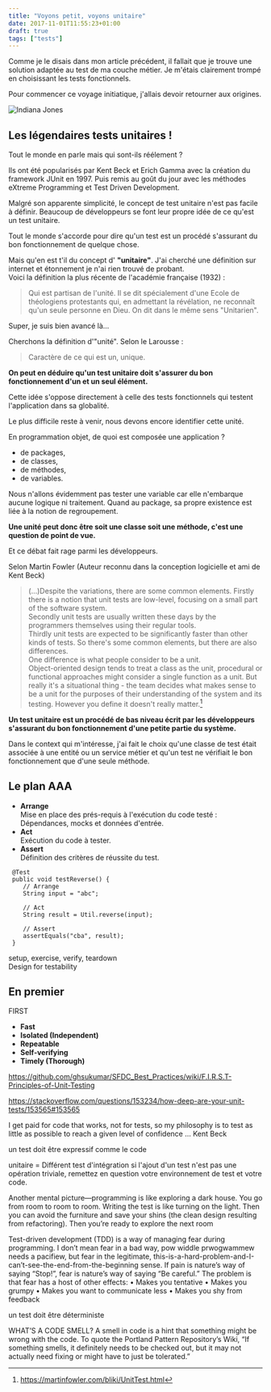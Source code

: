 ```yaml
---
title: "Voyons petit, voyons unitaire"
date: 2017-11-01T11:55:23+01:00
draft: true
tags: ["tests"]
---
```


Comme je le disais dans mon article précédent, il fallait que je trouve une solution adaptée au test de ma couche métier. 
Je m'étais clairement trompé en choisissant les tests fonctionnels.

Pour commencer ce voyage initiatique, j'allais devoir retourner aux origines.

![Indiana Jones](https://media.giphy.com/media/VnlQppcCuYRmo/giphy.gif "Indiana Jones")

## Les légendaires tests unitaires ! 

Tout le monde en parle mais qui sont-ils réélement ?

Ils ont été popularisés par Kent Beck et Erich Gamma avec la création du framework JUnit en 1997. 
Puis remis au goût du jour avec les méthodes eXtreme Programming et Test Driven Development.

Malgré son apparente simplicité, le concept de test unitaire n'est pas facile à définir. 
Beaucoup de développeurs se font leur propre idée de ce qu'est un test unitaire.

Tout le monde s'accorde pour dire qu'un test est un procédé s'assurant du bon fonctionnement de quelque chose.

Mais qu'en est t'il du concept d' **"unitaire"**. J'ai cherché une définition sur internet et étonnement je n'ai rien trouvé de probant.  
Voici la définition la plus récente de l'académie française (1932) :  

> Qui est partisan  de l'unité. Il se dit spécialement d'une Ecole de théologiens protestants qui, en admettant la révélation, ne reconnaît qu'un seule personne en Dieu. On dit dans le même sens "Unitarien".

Super, je suis bien avancé là...

Cherchons la définition d'"unité". Selon le Larousse : 

> Caractère de ce qui est un, unique.

**On peut en déduire qu'un test unitaire doit s'assurer du bon fonctionnement d'un et un seul élément.**

Cette idée s'oppose directement à celle des tests fonctionnels qui testent l'application dans sa globalité.

Le plus difficile reste à venir, nous devons encore identifier cette unité.

En programmation objet, de quoi est composée une application ?

 - de packages,
 - de classes,
 - de méthodes,
 - de variables.

Nous n'allons évidemment pas tester une variable car elle n'embarque aucune logique ni traitement. 
Quand au package, sa propre existence est liée à la notion de regroupement.  

**Une unité peut donc être soit une classe soit une méthode, c'est une question de point de vue.**

Et ce débat fait rage parmi les développeurs.

Selon Martin Fowler (Auteur reconnu dans la conception logicielle et ami de Kent Beck)

> (...)Despite the variations, there are some common elements. 
  Firstly there is a notion that unit tests are low-level, focusing on a small part of the software system.  
  Secondly unit tests are usually written these days by the programmers themselves using their regular tools.   
  Thirdly unit tests are expected to be significantly faster than other kinds of tests.
  So there's some common elements, but there are also differences.  
  One difference is what people consider to be a unit.  
  Object-oriented design tends to treat a class as the unit, procedural or functional approaches might consider a single function as a unit. 
  But really it's a situational thing - the team decides what makes sense to be a unit for the purposes of their understanding of the system and its testing. 
  However you define it doesn't really matter.[^1]

[^1]: https://martinfowler.com/bliki/UnitTest.html

**Un test unitaire est un procédé de bas niveau écrit par les développeurs s'assurant du bon fonctionnement d'une petite partie du système.**

Dans le context qui m'intéresse, j'ai fait le choix qu'une classe de test était associée à une entité ou un service métier et qu'un test ne vérifiait le bon fonctionnement que d'une seule méthode.

## Le plan AAA 


 - **Arrange**  
   Mise en place des prés-requis à l'exécution du code testé : Dépendances, mocks et données d'entrée.
 - **Act**  
   Exécution du code à tester.
 - **Assert**  
   Définition des critères de réussite du test.
   
```
 @Test
 public void testReverse() {
    // Arrange
    String input = "abc";
    		
    // Act
    String result = Util.reverse(input);
    
    // Assert
    assertEquals("cba", result);
 }
```

setup, exercise, verify, teardown  
Design for testability

## En premier

FIRST
 - **Fast**
 - **Isolated (Independent)**
 - **Repeatable**
 - **Self-verifying**
 - **Timely (Thorough)**
 
 https://github.com/ghsukumar/SFDC_Best_Practices/wiki/F.I.R.S.T-Principles-of-Unit-Testing






https://stackoverflow.com/questions/153234/how-deep-are-your-unit-tests/153565#153565

I get paid for code that works, not for tests, so my philosophy is to test as little as possible to reach a given level of confidence ...
Kent Beck

un test doit être expressif  comme le code

unitaire = Différent test d'intégration
si l'ajout d'un test n'est pas une opération triviale, remettez en question votre environnement de test et votre code.

Another mental picture—programming is like exploring a dark house. You go from
room to room to room. Writing the test is like turning on the light. Then you can avoid
the furniture and save your shins (the clean design resulting from refactoring). Then
you’re ready to explore the next room

Test-driven development (TDD) is a way of managing fear during programming. I
don’t mean fear in a bad way, pow widdle prwogwammew needs a pacifiew, but fear
in the legitimate, this-is-a-hard-problem-and-I-can’t-see-the-end-from-the-beginning
sense. If pain is nature’s way of saying “Stop!”, fear is nature’s way of saying “Be
careful.” The problem is that fear has a host of other effects:
• Makes you tentative
• Makes you grumpy
• Makes you want to communicate less
• Makes you shy from feedback

un test doit être déterministe

WHAT’S A CODE SMELL? A smell in code is a hint that something might be
wrong with the code. To quote the Portland Pattern Repository’s Wiki, “If
something smells, it definitely needs to be checked out, but it may not actually
need fixing or might have to just be tolerated.”
